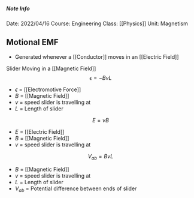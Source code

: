 ##### Note Info
Date: 2022/04/16
Course: Engineering
Class: [[Physics]]
Unit: Magnetism
## Motional EMF
- Generated whenever a [[Conductor]] moves in an [[Electric Field]]

Slider Moving in a [[Magnetic Field]]
$$ \epsilon = -BvL $$
- $\epsilon$ = [[Electromotive Force]]
- $B$ = [[Magnetic Field]]
- $v$ = speed slider is travelling at
- $L$ = Length of slider

$$ E = vB $$
- $E$ = [[Electric Field]]
- $B$ = [[Magnetic Field]]
- $v$ = speed slider is travelling at

$$ V_{ab} = BvL $$
- $B$ = [[Magnetic Field]]
- $v$ = speed slider is travelling at
- $L$ = Length of slider
- $V_{ab}$ = Potential difference between ends of slider

